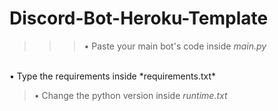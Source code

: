 # Discord-Bot-Heroku-Template

>>> • Paste your main bot's code inside *main.py*

<br>
 • Type the requirements inside *requirements.txt*
<br>

> • Change the python version inside *runtime.txt*
